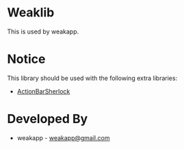 Weaklib
=======

This is used by weakapp.

Notice
======

This library should be used with the following extra libraries:

* [ActionBarSherlock][1]

Developed By
============

* weakapp - <weakapp@gmail.com>


[1]: https://github.com/JakeWharton/ActionBarSherlock
